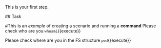 This is your first step.

## Task

#This is an _example_ of creating a scenario and running a **command**
Please check who are you
`whoami`{{execute}}

Please check where are you in the FS structure
`pwd`{{execute}}
